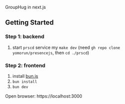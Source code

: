 GroupHug in next.js

## Getting Started

### Step 1: backend

1. start `prscd` service my `make dev` (need `gh repo clone yomorun/presencejs`, then `cd ./prscd`)

### Step 2: frontend

1. install [bun.js](https://bun.sh)
2. `bun install`
3. `bun dev`

Open browser: https://localhost:3000

